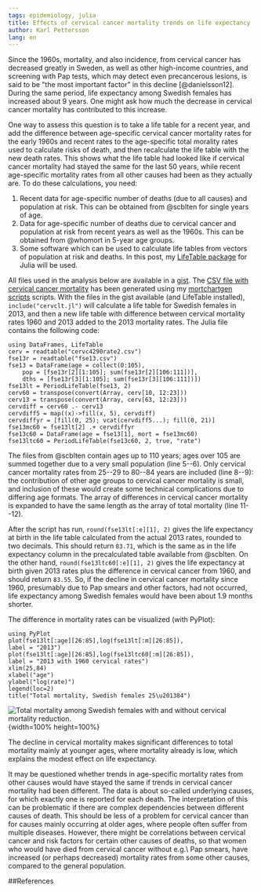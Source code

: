 ```yaml
---
tags: epidemiology, julia
title: Effects of cervical cancer mortality trends on life expectancy
author: Karl Pettersson
lang: en
---
```


Since the 1960s, mortality, and also incidence, from cervical cancer has
decreased greatly in Sweden, as well as other high-income countries, and
screening with Pap tests, which may detect even precancerous lesions, is said to be
"the most important factor" in this decline [@danielsson12]. During the same
period, life expectancy among Swedish females has increased about 9 years. One
might ask how much the decrease in cervical cancer mortality has contributed to
this increase.

One way to assess this question is to take a life table for a recent year, and add the
difference between age-specific cervical cancer mortality rates for the early
1960s and recent rates to the age-specific total morality rates used to
calculate risks of death, and then recalculate the life table with the new
death rates. This shows what the life table had looked like if cervical cancer
mortality had stayed the same for the last 50 years, while recent age-specific
mortality rates from all other causes had been as they actually are. To do
these calculations, you need:

1. Recent data for age-specific number of deaths (due to all causes) and
   population at risk. This can be obtained from @scblten for single years of
   age.
2. Data for age-specific number of deaths due to cervical cancer and population
   at risk from recent years as well as the 1960s. This can be obtained from
   @whomort in 5-year age groups.
3. Some software which can be used to calculate life tables from vectors of
   population at risk and deaths. In this post, my [LifeTable
   package](https://github.com/klpn/LifeTable.jl) for Julia will be used.

All files used in the analysis below are available in a
[gist](https://gist.github.com/klpn/e12475f0b312ad1897e3aa614fa429bc). The [CSV
file with cervical cancer
mortality](https://gist.github.com/klpn/e12475f0b312ad1897e3aa614fa429bc#file-cervc4290rate2-csv)
has been generated using my [mortchartgen
scripts](https://github.com/klpn/mortchartgen) scripts. With the files in the
gist available (and LifeTable installed), `include("cervclt.jl")` will
calculate a life table for Swedish females in 2013, and then a new life table
with difference between cervical mortality rates 1960 and 2013 added to the
2013 mortality rates. The Julia file contains the following code:

``` {.julia .numberLines}
using DataFrames, LifeTable
cerv = readtable("cervc4290rate2.csv")
fse13r = readtable("fse13.csv")
fse13 = DataFrame(age = collect(0:105),
	pop = [fse13r[2][1:105]; sum(fse13r[2][106:111])],
	dths = [fse13r[3][1:105]; sum(fse13r[3][106:111])])
fse13lt = PeriodLifeTable(fse13, 2)
cerv60 = transpose(convert(Array, cerv[10, 12:23]))
cerv13 = transpose(convert(Array, cerv[63, 12:23]))
cervdiff = cerv60 .- cerv13
cervdiff5 = map((x)->fill(x, 5), cervdiff)
cervdiffyr = [fill(0, 25); vcat(cervdiff5...); fill(0, 21)]
fse13mc60 = fse13lt[2] .+ cervdiffyr
fse13c60 = DataFrame(age = fse13[1], mort = fse13mc60)
fse13ltc60 = PeriodLifeTable(fse13c60, 2, true, "rate")
```

The files from @scblten contain ages up to 110 years; ages over 105 are summed
together due to a very small population  (line 5--6). Only cervical cancer
mortality rates from 25--29 to 80--84 years are included (line 8--9): the
contribution of other age groups to cervical cancer mortality is small, and
inclusion of these would create some technical complications due to differing
age formats. The array of differences in cervical cancer mortality is expanded
to have the same length as the array of total mortality (line 11--12).

After the script has run, `round(fse13lt[:e][1], 2)` gives the life expectancy
at birth in the life table calculated from the actual 2013 rates, rounded to
two decimals. This should return `83.71`, which is the same as in the life
expectancy column in the precalculated table available from @scblten. On the
other hand, `round(fse13ltc60[:e][1], 2)` gives the life expectancy at birth
given 2013 rates plus the difference in cervical cancer from 1960, and should
return `83.55`. So, if the decline in cervical cancer mortality since 1960,
presumably due to Pap smears and other factors, had not occurred, life
expectancy among Swedish females would have been about 1.9 months shorter.

The difference in mortality rates can be visualized (with PyPlot):

``` {.julia .numberLines}
using PyPlot
plot(fse13lt[:age][26:85],log(fse13lt[:m][26:85]),
label = "2013")
plot(fse13lt[:age][26:85],log(fse13ltc60[:m][26:85]),
label = "2013 with 1960 cervical rates")
xlim(25,84)
xlabel("age")
ylabel("log(rate)")
legend(loc=2)
title("Total mortality, Swedish females 25\u201384")
```

![Total mortality among Swedish females with and without cervical mortality
reduction.](../images/FSe13Cervdiff60.svg){width=100% height=100%}

The decline in cervical mortality makes significant differences to total
mortality mainly at younger ages, where mortality already is low, which
explains the modest effect on life expectancy.

It may be questioned whether trends in age-specific mortality rates from other causes
would have stayed the same if trends in cervical cancer mortality had been
different. The data is about so-called underlying causes, for which exactly
one is reported for each death. The interpretation of this can be problematic
if there are complex dependencies between different causes of death. This
should be less of a problem for cervical cancer than for causes mainly occurring at
older ages, where people often suffer from multiple diseases. However, there
might be correlations between cervical cancer and risk factors for certain
other causes of deaths, so that women who would have died from cervical cancer
without e.g.\ Pap smears, have increased (or perhaps decreased) mortality rates
from some other causes, compared to the general population.

##References
